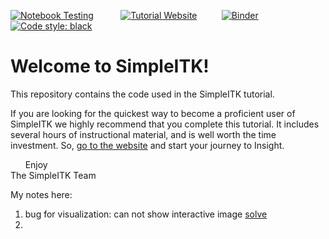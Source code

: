 [![Notebook Testing](https://github.com/SimpleITK/TUTORIAL/actions/workflows/main.yml/badge.svg?branch=main)](https://github.com/SimpleITK/TUTORIAL/actions/workflows/main.yml) &nbsp;&nbsp;&nbsp;&nbsp;&nbsp;&nbsp;&nbsp;&nbsp;&nbsp;&nbsp;[![Tutorial Website](https://img.shields.io/badge/tutorial-website-brightgreen)](https://simpleitk.org/TUTORIAL/)&nbsp;&nbsp;&nbsp;&nbsp;&nbsp;&nbsp;&nbsp;&nbsp;&nbsp;&nbsp;[![Binder](https://mybinder.org/badge_logo.svg)](https://mybinder.org/v2/gh/SimpleITK/TUTORIAL/main?filepath=01_spatial_transformations.ipynb)&nbsp;&nbsp;&nbsp;&nbsp;&nbsp;&nbsp;&nbsp;&nbsp;&nbsp;&nbsp;[![Code style: black](https://img.shields.io/badge/code%20style-black-000000.svg)](https://github.com/psf/black)

# Welcome to SimpleITK!


This repository contains the code used in the SimpleITK tutorial.

If you are looking for the quickest way to become a proficient user of SimpleITK we highly recommend that you complete this tutorial. It includes several hours of instructional material, and is well worth the time investment. So, [go to the website](https://simpleitk.org/TUTORIAL/) and start your journey to Insight.

&nbsp;&nbsp;&nbsp;&nbsp;&nbsp;&nbsp;Enjoy<br>
The SimpleITK Team


My notes here:
1. bug for visualization: can not show interactive image [solve](https://stackoverflow.com/questions/51922480/javascript-error-ipython-is-not-defined-in-jupyterlab)
2. 